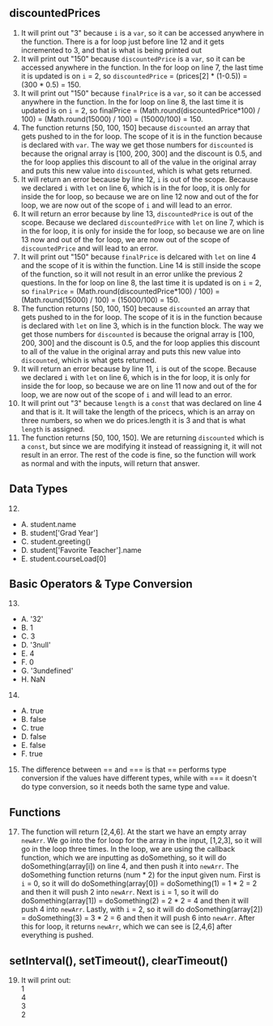 ## discountedPrices
1. It will print out "3" because `i` is a `var`, so it can be accessed anywhere in the function. There is a for loop just before line 12 and it gets incremented to 3, and that is what is being printed out
2. It will print out "150" because `discountedPrice` is a `var`, so it can be accessed anywhere in the function. In the for loop on line 7, the last time it is updated is on `i` = 2, so `discountedPrice` = (prices[2] * (1-0.5)) = (300 * 0.5) = 150.
3. It will print out "150" because `finalPrice` is a `var`, so it can be accessed anywhere in the function. In the for loop on line 8, the last time it is updated is on `i` = 2, so finalPrice = (Math.round(discountedPrice*100) / 100) = (Math.round(15000) / 100) = (15000/100) = 150.
4. The function returns [50, 100, 150] because `discounted` an array that gets pushed to in the for loop. The scope of it is in the function because is declared with `var`. The way we get those numbers for `discounted` is because the orignal array is [100, 200, 300] and the discount is 0.5, and the for loop applies this discount to all of the value in the original array and puts this new value into `discounted`, which is what gets returned.
5. It will return an error because by line 12, `i` is out of the scope. Because we declared `i` with `let` on line 6, which is in the for loop, it is only for inside the for loop, so because we are on line 12 now and out of the for loop, we are now out of the scope of `i` and will lead to an error.
6. It will return an error because by line 13, `discountedPrice` is out of the scope. Because we declared `discountedPrice` with `let` on line 7, which is in the for loop, it is only for inside the for loop, so because we are on line 13 now and out of the for loop, we are now out of the scope of `discountedPrice` and will lead to an error.
7. It will print out "150" because `finalPrice` is delcared with `let` on line 4 and the scope of it is within the function. Line 14 is still inside the scope of the function, so it will not result in an error unlike the previous 2 questions. In the for loop on line 8, the last time it is updated is on `i` = 2, so `finalPrice` = (Math.round(discountedPrice*100) / 100) = (Math.round(15000) / 100) = (15000/100) = 150.
8. The function returns [50, 100, 150] because `discounted` an array that gets pushed to in the for loop. The scope of it is in the function because is declared with `let` on line 3, which is in the function block. The way we get those numbers for `discounted` is because the orignal array is [100, 200, 300] and the discount is 0.5, and the for loop applies this discount to all of the value in the original array and puts this new value into `discounted`, which is what gets returned.
9. It will return an error because by line 11, `i` is out of the scope. Because we declared `i` with `let` on line 6, which is in the for loop, it is only for inside the for loop, so because we are on line 11 now and out of the for loop, we are now out of the scope of `i` and will lead to an error.
10. It will print out "3" because `length` is a `const` that was declared on line 4 and that is it. It will take the length of the pricecs, which is an array on three numbers, so when we do prices.length it is 3 and that is what `length` is assigned.
11. The function returns [50, 100, 150]. We are returning `discounted` which is a `const`, but since we are modifying it instead of reassigning it, it will not result in an error. The rest of the code is fine, so the function will work as normal and with the inputs, will return that answer.

## Data Types
12. 
- A. student.name
- B. student['Grad Year']
- C. student.greeting()
- D. student['Favorite Teacher'].name
- E. student.courseLoad[0]

## Basic Operators & Type Conversion 
13.  
- A. '32'
- B. 1
- C. 3
- D. '3null'
- E. 4 
- F. 0
- G. '3undefined'
- H. NaN
14.  
- A. true
- B. false
- C. true
- D. false
- E. false
- F. true
15. The difference between == and === is that == performs type conversion if the values have different types, while with === it doesn't do type conversion, so it needs both the same type and value.

## Functions
17. The function will return [2,4,6]. At the start we have an empty array `newArr`. We go into the for loop for the array in the input, [1,2,3], so it will go in the loop three times. In the loop, we are using the callback function, which we are inputting as doSomething, so it will do doSomething(array[i]) on line 4, and then push it into `newArr`. The doSomething function returns (num * 2) for the input given num. First is `i` = 0, so it will do doSomething(array[0]) = doSomething(1) = 1 * 2 = 2 and then it will push 2 into `newArr`. Next is `i` = 1, so it will do doSomething(array[1]) = doSomething(2) = 2 * 2 = 4 and then it will push 4 into `newArr`. Lastly, with `i` = 2, so it will do doSomething(array[2]) = doSomething(3) = 3 * 2 = 6 and then it will push 6 into `newArr`. After this for loop, it returns `newArr`, which we can see is [2,4,6] after everything is pushed. 

## setInterval(), setTimeout(), clearTimeout()
19. It will print out: <br>
1<br>
4<br>
3<br>
2<br>